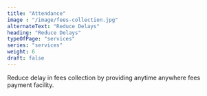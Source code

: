 ```yaml
---
title: "Attendance"
image : "/image/fees-collection.jpg"
alternateText: "Reduce Delays"
heading: "Reduce Delays"
typeOfPage: "services"
series: "services"
weight: 6
draft: false
---
```


<p>Reduce delay in fees collection by providing anytime anywhere fees payment facility.</p>
